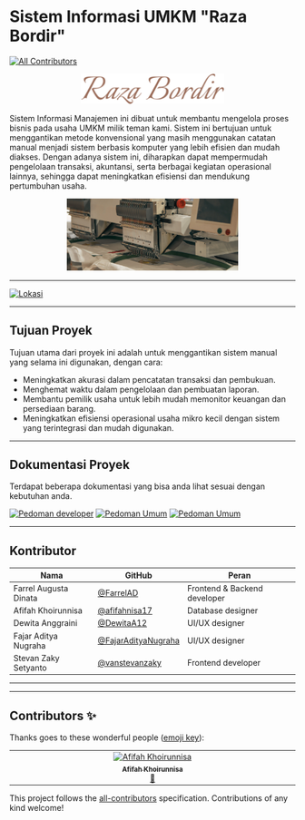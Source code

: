 # Sistem Informasi UMKM "Raza Bordir"
<!-- ALL-CONTRIBUTORS-BADGE:START - Do not remove or modify this section -->
[![All Contributors](https://img.shields.io/badge/all_contributors-1-orange.svg?style=flat-square)](#contributors-)
<!-- ALL-CONTRIBUTORS-BADGE:END -->


<div align="center">
    <img src="docs/assets/raza-bordir-logo.png" style="width: 50%;">
</div>

Sistem Informasi Manajemen ini dibuat untuk membantu mengelola proses bisnis pada usaha UMKM  milik teman kami. Sistem ini bertujuan untuk menggantikan metode konvensional yang masih menggunakan catatan manual menjadi sistem berbasis komputer yang lebih efisien dan mudah diakses. Dengan adanya sistem ini, diharapkan dapat mempermudah pengelolaan transaksi, akuntansi, serta berbagai kegiatan operasional lainnya, sehingga dapat meningkatkan efisiensi dan mendukung pertumbuhan usaha.

<div align="center">
    <img src="docs/assets/embroidery-machine-2.png" style="width: 60%;">
</div>

---

[![Lokasi](https://img.shields.io/badge/📍%20Lokasi-Desa%20Karangkates,Kec.%20Sumber%20Pucung,Kab.%20Malang-blue)](https://maps.app.goo.gl/6f2fNvnUK7GGVMJm9)

---

## Tujuan Proyek

Tujuan utama dari proyek ini adalah untuk menggantikan sistem manual yang selama ini digunakan, dengan cara:

- Meningkatkan akurasi dalam pencatatan transaksi dan pembukuan.
- Menghemat waktu dalam pengelolaan dan pembuatan laporan.
- Membantu pemilik usaha untuk lebih mudah memonitor keuangan dan persediaan barang.
- Meningkatkan efisiensi operasional usaha mikro kecil dengan sistem yang terintegrasi dan mudah digunakan.

---

## Dokumentasi Proyek

Terdapat beberapa dokumentasi yang bisa anda lihat sesuai dengan kebutuhan anda.

[![Pedoman developer](https://img.shields.io/badge/⚒️%20Pedoman%20Developer-4CAF50?style=for-the-badge&logo=check-circle&logoColor=white)](docs/guides/dev/) [![Pedoman Umum](https://img.shields.io/badge/🧸%20Pedoman%20Umum-0078D4?style=for-the-badge&logo=code&logoColor=white)](docs/guides/general/) [![Pedoman Umum](https://img.shields.io/badge/🖥️%20Pedoman%20Admin-red?style=for-the-badge&logo=code&logoColor=white)](docs/guides/admin/)

---

## Kontributor

| Nama | GitHub | Peran |
|--|--| -- |
| Farrel Augusta Dinata | [@FarrelAD](https://github.com/FarrelAD) | Frontend & Backend developer |
| Afifah Khoirunnisa | [@afifahnisa17](https://github.com/afifahnisa17) | Database designer |
| Dewita Anggraini | [@DewitaA12](https://github.com/DewitaA12) | UI/UX designer |
| Fajar Aditya Nugraha | [@FajarAdityaNugraha](https://github.com/FajarAdityaNugraha) | UI/UX designer |
| Stevan Zaky Setyanto | [@vanstevanzaky](https://github.com/vanstevanzaky) | Frontend developer |

---
---
## Contributors ✨

Thanks goes to these wonderful people ([emoji key](https://allcontributors.org/docs/en/emoji-key)):

<!-- ALL-CONTRIBUTORS-LIST:START - Do not remove or modify this section -->
<!-- prettier-ignore-start -->
<!-- markdownlint-disable -->
<table>
  <tbody>
    <tr>
      <td align="center" valign="top" width="14.28%"><a href="https://github.com/afifahnisa17"><img src="https://avatars.githubusercontent.com/u/143988656?v=4?s=100" width="100px;" alt="Afifah Khoirunnisa"/><br /><sub><b>Afifah Khoirunnisa</b></sub></a><br /><a href="#data-afifahnisa17" title="Data">🔣</a></td>
    </tr>
  </tbody>
</table>

<!-- markdownlint-restore -->
<!-- prettier-ignore-end -->

<!-- ALL-CONTRIBUTORS-LIST:END -->

This project follows the [all-contributors](https://github.com/all-contributors/all-contributors) specification. Contributions of any kind welcome!